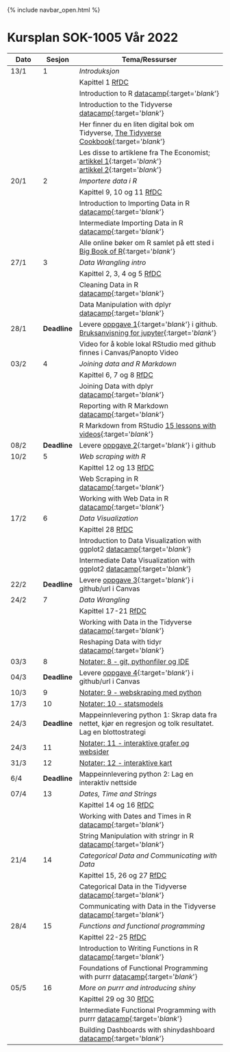 {% include navbar_open.html %}

# Kursplan SOK-1005 Vår 2022

| Dato <img width=80/>  | Sesjon  |  Tema/Ressurser <img width=200/>  |
|-----------------------|---------|-----------------------------------| 
| 13/1  | 1  |  *Introduksjon* | 
| | | Kapittel 1 [RfDC](https://r4ds.had.co.nz/) | 
| | | Introduction to R [datacamp](https://app.datacamp.com/learn/courses/free-introduction-to-r){:target='_blank_'} |
| | | Introduction to the Tidyverse [datacamp](https://app.datacamp.com/learn/courses/introduction-to-the-tidyverse){:target='_blank_'} |
| | | Her finner du en liten digital bok om Tidyverse, [The Tidyverse Cookbook](https://rstudio-education.github.io/tidyverse-cookbook/){:target='_blank_'} |
| | | Les disse to artiklene fra The Economist; [artikkel 1](https://uit.instructure.com/files/1703066/download?download_frd=1){:target='_blank_'}<br />[artikkel 2](https://uit.instructure.com/files/1703065/download?download_frd=1){:target='_blank_'} |
| 20/1 | 2 | *Importere data i R* |
| | | Kapittel 9, 10 og 11 [RfDC](https://r4ds.had.co.nz/) |
| | | Introduction to Importing Data in R [datacamp](https://app.datacamp.com/learn/courses/importing-data-in-r-part-1){:target='_blank_'} |
| | | Intermediate Importing Data in R [datacamp](https://app.datacamp.com/learn/courses/importing-data-in-r-part-2){:target='_blank_'} |
| | | Alle online bøker om R samlet på ett sted i [Big Book of R](https://www.bigbookofr.com/index.html){:target='_blank_'} | 
| 27/1 | 3 | *Data Wrangling intro* |
| | | Kapittel 2, 3, 4 og 5 [RfDC](https://r4ds.had.co.nz/) |
| | | Cleaning Data in R [datacamp](https://app.datacamp.com/learn/courses/cleaning-data-in-r){:target='_blank_'} |
| | | Data Manipulation with dplyr [datacamp](https://app.datacamp.com/learn/courses/data-manipulation-with-dplyr){:target='_blank_'} |
| 28/1 | **Deadline** | Levere [oppgave 1](https://docs.google.com/document/d/e/2PACX-1vQR9E7QSVC5tN-abmXN1MW3r2f2NqC1C6mt3Oj_MnS5k52WNjKF_83_ws6qBLR0Zkf-tUSqmOCIIhX3/pub){:target='_blank_'} i github. [Bruksanvisning for jupyter](https://uit-sok-1005-v22.github.io/levere_github_jupyter){:target='_blank_'} |
|      |              | Video for å koble lokal RStudio med github finnes i Canvas/Panopto Video | 
| 03/2 | 4 | *Joining data and R Markdown* |
| | | Kapittel 6, 7 og 8 [RfDC](https://r4ds.had.co.nz/) |
|      |   | Joining Data with dplyr [datacamp](https://app.datacamp.com/learn/courses/joining-data-with-dplyr){:target='_blank_'} |
|      |   | Reporting with R Markdown [datacamp](https://app.datacamp.com/learn/courses/reporting-with-rmarkdown){:target='_blank_'} |
|      |   | R Markdown from RStudio [15 lessons with videos](https://rmarkdown.rstudio.com/lesson-1.html){:target='_blank_'} |
| 08/2 | **Deadline** | Levere [oppgave 2](https://docs.google.com/document/d/e/2PACX-1vSnjNmJKj3q4GOTMWDg99hAwou9hxhYjsg5blfNIvAZRbOwGyjHSz3NkNUApIaIqJnREd99iMVqSKGj/pub){:target='_blank_'} i github |
| 10/2 | 5 | *Web scraping with R* |
| | | Kapittel 12 og 13 [RfDC](https://r4ds.had.co.nz/) |
|      |   | Web Scraping in R [datacamp](https://app.datacamp.com/learn/courses/web-scraping-in-r){:target='_blank_'} |
|      |   | Working with Web Data in R [datacamp](https://app.datacamp.com/learn/courses/working-with-web-data-in-r){:target='_blank_'} |
| 17/2 | 6 | *Data Visualization*  |
|      |   | Kapittel 28 [RfDC](https://r4ds.had.co.nz/) |
|      |   | Introduction to Data Visualization with ggplot2 [datacamp](https://app.datacamp.com/learn/courses/data-visualization-with-ggplot2-1){:target='_blank_'} |
|      |   | Intermediate Data Visualization with ggplot2 [datacamp](https://app.datacamp.com/learn/courses/data-visualization-with-ggplot2-2){:target='_blank_'} |
| 22/2 | **Deadline** | Levere [oppgave 3](https://docs.google.com/document/d/e/2PACX-1vReuQ2hAD1YGu3PdPYFdpfnZ8quElC8zQwL2jj8LHXEvDGy_VgxjHzKObJlmhap6rtPZwTmnarh9TXd/pub){:target='_blank_'} i github/url i Canvas |
| 24/2 | 7 | *Data Wrangling* |
|      |   | Kapittel 17-21 [RfDC](https://r4ds.had.co.nz/) |
| | | Working with Data in the Tidyverse [datacamp](https://app.datacamp.com/learn/courses/working-with-data-in-the-tidyverse){:target='_blank_'} |
| | | Reshaping Data with tidyr [datacamp](https://app.datacamp.com/learn/courses/data-visualization-with-ggplot2-2){:target='_blank_'} |
| 03/3 | 8 | [Notater: 8 - git, pythonfiler og IDE](https://espensirnes.github.io/notebooks/html/8%20-%20git,%20pythonfiler%20og%20IDE.html)  | 
| 04/3 | **Deadline** | Levere [oppgave 4](https://uit.instructure.com/courses/25562/assignments/70662){:target='_blank_'} i github/url i Canvas |
| 10/3 | 9 |  [Notater: 9 - webskraping med python](https://espensirnes.github.io/notebooks/html/9%20-%20webskraping%20med%20python.html)  |
| 17/3 | 10 | [Notater: 10 - statsmodels](https://espensirnes.github.io/notebooks/html/10%20-%20statsmodels.html)  |
| 24/3 | **Deadline**  | Mappeinnlevering python 1: Skrap data fra nettet, kjør en regresjon og tolk resultatet. <br>Lag en blottostrategi  |
| 24/3 | 11 | [Notater: 11 - interaktive grafer og websider](https://espensirnes.github.io/notebooks/html/11%20-%20interaktive%20grafer%20og%20websider.html)  |
| 31/3 | 12 | [Notater: 12 - interaktive kart](https://espensirnes.github.io/notebooks/html/12%20-%20interaktive%20kart.html)  |
| 6/4  | **Deadline** | Mappeinnlevering python 2: Lag en interaktiv nettside  |
| 07/4 | 13 | *Dates, Time and Strings* |
|      |   | Kapittel 14 og 16 [RfDC](https://r4ds.had.co.nz/) |
|      |   | Working with Dates and Times in R [datacamp](https://app.datacamp.com/learn/courses/working-with-dates-and-times-in-r){:target='_blank_'} |
|      |   | String Manipulation with stringr in R [datacamp](https://app.datacamp.com/learn/courses/string-manipulation-with-stringr-in-r){:target='_blank_'} |
| 21/4 | 14 | *Categorical Data and Communicating with Data* |
|      |   | Kapittel 15, 26 og 27 [RfDC](https://r4ds.had.co.nz/) |
|  |  | Categorical Data in the Tidyverse [datacamp](https://app.datacamp.com/learn/courses/categorical-data-in-the-tidyverse){:target='_blank_'} |
|  |  | Communicating with Data in the Tidyverse [datacamp](https://app.datacamp.com/learn/courses/communicating-with-data-in-the-tidyverse){:target='_blank_'} |
| 28/4 | 15 | *Functions and functional programming* |
|      |    | Kapittel 22-25 [RfDC](https://r4ds.had.co.nz/) |
|  |  | Introduction to Writing Functions in R [datacamp](https://app.datacamp.com/learn/courses/introduction-to-writing-functions-in-r){:target='_blank_'} |   
| | | Foundations of Functional Programming with purrr [datacamp](https://app.datacamp.com/learn/courses/foundations-of-functional-programming-with-purrr){:target='_blank_'} |   
| 05/5 | 16 | *More on purrr and introducing shiny* |
|      |   | Kapittel 29 og 30 [RfDC](https://r4ds.had.co.nz/) |
|  |  | Intermediate Functional Programming with purrr [datacamp](https://app.datacamp.com/learn/courses/intermediate-functional-programming-with-purrr){:target='_blank_'} |   
|  |  | Building Dashboards with shinydashboard [datacamp](https://app.datacamp.com/learn/courses/building-dashboards-with-shinydashboard){:target='_blank_'} |   
